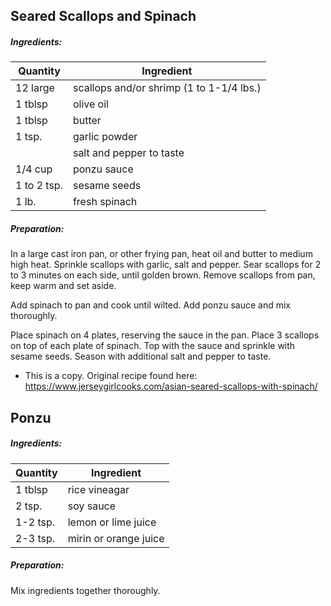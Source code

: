 
## Seared Scallops and Spinach

##### Ingredients:
| Quantity         | Ingredient                               |
|------------------|------------------------------------------|
| 12 large         | scallops and/or shrimp (1 to 1-1/4 lbs.) |
| 1 tblsp          | olive oil                                |
| 1 tblsp          | butter                                   |
| 1 tsp.           | garlic powder                            |
|                  | salt and pepper to taste                 |
|1/4 cup           | ponzu sauce                              |
| 1 to 2 tsp.      | sesame seeds                             |
| 1 lb.            | fresh spinach                            |

##### Preparation:
In a large cast iron pan, or other frying pan, heat oil and butter to medium high heat.
Sprinkle scallops with garlic, salt and pepper.  Sear scallops for 2 to 3 minutes on each side,
until golden brown. Remove scallops from pan, keep warm and set aside.

Add spinach to pan and cook until wilted. Add ponzu sauce and mix thoroughly. 

Place spinach on 4 plates, reserving the sauce in the pan.  Place 3 scallops on top of each
plate of spinach.  Top with the sauce and sprinkle with sesame seeds.  Season with additional
salt and pepper to taste.

* This is a copy. Original recipe found here:  https://www.jerseygirlcooks.com/asian-seared-scallops-with-spinach/


## Ponzu 


##### Ingredients:
| Quantity      | Ingredient             |
|---------------|------------------------|
| 1 tblsp       | rice vineagar          |
| 2 tsp.        | soy sauce              |
| 1-2 tsp.      | lemon or lime juice    |
| 2-3 tsp.      | mirin or orange juice  |

##### Preparation: 
Mix ingredients together thoroughly.



